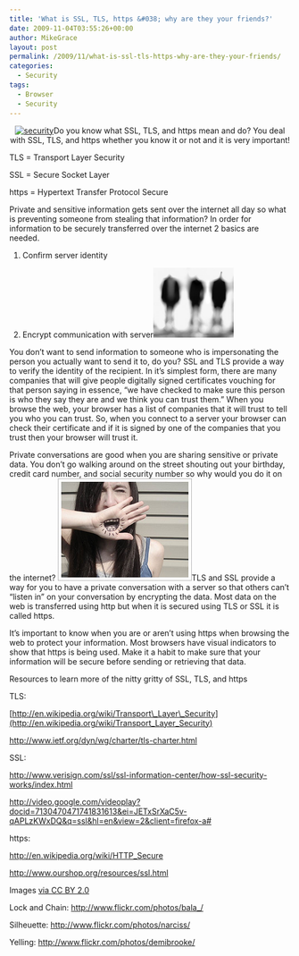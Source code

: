 ```yaml
---
title: 'What is SSL, TLS, https &#038; why are they your friends?'
date: 2009-11-04T03:55:26+00:00
author: MikeGrace
layout: post
permalink: /2009/11/what-is-ssl-tls-https-why-are-they-your-friends/
categories:
  - Security
tags:
  - Browser
  - Security
---
```

<p style="text-align: center;">
  <a href="http://www.flickr.com/photos/bala_/2535158091/"><img class="aligncenter size-full wp-image-1027" title="security" src="/assets/2009/11/2535158091_bd4439f69b.jpg" alt="security" width="487" height="231" srcset="/assets/2009/11/2535158091_bd4439f69b.jpg 487w, /assets/2009/11/2535158091_bd4439f69b-300x142.jpg 300w" sizes="(max-width: 487px) 100vw, 487px" /></a>Do you know what SSL, TLS, and https mean and do? You deal with SSL, TLS, and https whether you know it or not and it is very important!
</p>

TLS = Transport Layer Security
  
SSL = Secure Socket Layer
  
https = Hypertext Transfer Protocol Secure

Private and sensitive information gets sent over the internet all day so what is preventing someone from stealing that information? In order for information to be securely transferred over the internet 2 basics are needed.
  
1. Confirm server identity
  
2. Encrypt communication with server[<img class="alignright size-full wp-image-1021" title="Identity" src="/assets/2009/11/2236491509_2c82f1926d_m.jpg" alt="Identity" width="144" height="125" />](http://www.flickr.com/photos/narciss/2236491509/)

You don&#8217;t want to send information to someone who is impersonating the person you actually want to send it to, do you? SSL and TLS provide a way to verify the identity of the recipient. In it&#8217;s simplest form, there are many companies that will give people digitally signed certificates vouching for that person saying in essence, &#8220;we have checked to make sure this person is who they say they are and we think you can trust them.&#8221; When you browse the web, your browser has a list of companies that it will trust to tell you who you can trust. So, when you connect to a server your browser can check their certificate and if it is signed by one of the companies that you trust then your browser will trust it.

Private conversations are good when you are sharing sensitive or private data. You don&#8217;t go walking around on the street shouting out your birthday, credit card number, and social security number so why would you do it on the internet? [<img class="size-full wp-image-1023 alignleft" title="shouting" src="/assets/2009/11/2336528544_12c8c64896_m.jpg" alt="shouting" width="240" height="183" />](http://www.flickr.com/photos/demibrooke/2336528544/)TLS and SSL provide a way for you to have a private conversation with a server so that others can&#8217;t &#8220;listen in&#8221; on your conversation by encrypting the data. Most data on the web is transferred using http but when it is secured using TLS or SSL it is called https.

It&#8217;s important to know when you are or aren&#8217;t using https when browsing the web to protect your information. Most browsers have visual indicators to show that https is being used. Make it a habit to make sure that your information will be secure before sending or retrieving that data.

Resources to learn more of the nitty gritty of SSL, TLS, and https
  
TLS:
  
[http://en.wikipedia.org/wiki/Transport\_Layer\_Security](http://en.wikipedia.org/wiki/Transport_Layer_Security)
  
 [](http://en.wikipedia.org/wiki/Transport_Layer_Security)<http://www.ietf.org/dyn/wg/charter/tls-charter.html>

SSL:
  
 [](http://en.wikipedia.org/wiki/Transport_Layer_Security)<http://www.verisign.com/ssl/ssl-information-center/how-ssl-security-works/index.html>
  
 [](http://video.google.com/videoplay?docid=7130470471741831613&ei=JETxSrXaC5v-qAPLzKWxDQ&q=ssl&hl=en&view=2&client=firefox-a#)<http://video.google.com/videoplay?docid=7130470471741831613&ei=JETxSrXaC5v-qAPLzKWxDQ&q=ssl&hl=en&view=2&client=firefox-a#>

https:
  
 [](http://video.google.com/videoplay?docid=7130470471741831613&ei=JETxSrXaC5v-qAPLzKWxDQ&q=ssl&hl=en&view=2&client=firefox-a#)<http://en.wikipedia.org/wiki/HTTP_Secure>
  
 [](http://video.google.com/videoplay?docid=7130470471741831613&ei=JETxSrXaC5v-qAPLzKWxDQ&q=ssl&hl=en&view=2&client=firefox-a#)<http://www.ourshop.org/resources/ssl.html>

Images <a rel="license" href="http://creativecommons.org/licenses/by/2.0/">via CC BY 2.0</a>
  
Lock and Chain: <a rel="cc:attributionURL" href="http://www.flickr.com/photos/bala_/">http://www.flickr.com/photos/bala_/</a>
  
Silheuette: <a rel="cc:attributionURL" href="http://www.flickr.com/photos/narciss/">http://www.flickr.com/photos/narciss/</a>
  
Yelling: <a rel="cc:attributionURL" href="http://www.flickr.com/photos/demibrooke/">http://www.flickr.com/photos/demibrooke/</a>